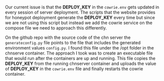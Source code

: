 

Our current issue is that the **DEPLOY_KEY** in the `cowrie.env` gets updated in every session of server deployment. The scripts that the website provides for honeypot deployment generate the **DEPLOY_KEY** every time but since we are not using this script but instead we add the cowrie service on the compose file we need to approach this differently. 

On the github repo with the source code of the chn server the `generateconfig.py` file points to the file that includes the generated environment values `config.py`. I found this file under the /opt folder in the chnserve container. The approach I took was to create an executable file that would run after the containers are up and running. This file copies the **DEPLOY_KEY** from the running chnserver container and uploads the value of **DEPLOY_KEY** in the `cowrie.env` file and finally restarts the cowrie container. 